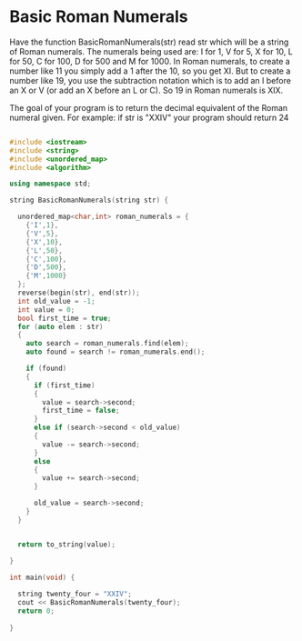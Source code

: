 # Basic Roman Numerals

Have the function BasicRomanNumerals(str) read str which will be a string of Roman numerals. The numerals being used are: I for 1, V for 5, X for 10, L for 50, C for 100, D for 500 and M for 1000. In Roman numerals, to create a number like 11 you simply add a 1 after the 10, so you get XI. But to create a number like 19, you use the subtraction notation which is to add an I before an X or V (or add an X before an L or C). So 19 in Roman numerals is XIX.

The goal of your program is to return the decimal equivalent of the Roman numeral given. For example: if str is "XXIV" your program should return 24

```C++

#include <iostream>
#include <string>
#include <unordered_map>
#include <algorithm>

using namespace std;

string BasicRomanNumerals(string str) {

  unordered_map<char,int> roman_numerals = {
    {'I',1},
    {'V',5},
    {'X',10},
    {'L',50},
    {'C',100},
    {'D',500},
    {'M',1000}
  };
  reverse(begin(str), end(str));
  int old_value = -1;
  int value = 0;
  bool first_time = true;
  for (auto elem : str)
  {
    auto search = roman_numerals.find(elem);
    auto found = search != roman_numerals.end();

    if (found)
    {
      if (first_time)
      {
        value = search->second;
        first_time = false;
      }
      else if (search->second < old_value)
      {       
        value -= search->second;
      }
      else
      {      
        value += search->second;
      }

      old_value = search->second;
    }
  }


  return to_string(value);

}

int main(void) { 
   
  string twenty_four = "XXIV";
  cout << BasicRomanNumerals(twenty_four);
  return 0;
    
}

```

